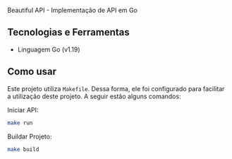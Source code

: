 Beautiful API - Implementação de API em Go

## Tecnologias e Ferramentas

- Linguagem Go (v1.19)

## Como usar

Este projeto utiliza `Makefile`. Dessa forma, ele foi configurado para facilitar a utilização deste projeto. A seguir estão alguns comandos:

Iniciar API:

```sh
make run
```

Buildar Projeto:

```sh
make build
```
